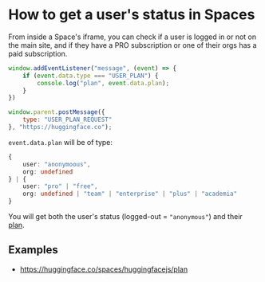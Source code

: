 # How to get a user's status in Spaces

From inside a Space's iframe, you can check if a user is logged in or not on the main site, and if they have a PRO subscription or one of their orgs has a paid subscription.

```js
window.addEventListener("message", (event) => {
    if (event.data.type === "USER_PLAN") {
        console.log("plan", event.data.plan);
    }
})

window.parent.postMessage({
    type: "USER_PLAN_REQUEST"
}, "https://huggingface.co");
```

`event.data.plan` will be of type:

```ts
{
    user: "anonymoous",
    org: undefined
} | {
    user: "pro" | "free",
    org: undefined | "team" | "enterprise" | "plus" | "academia"
}
```

You will get both the user's status (logged-out = `"anonymous"`) and their <a href="https://huggingface.co/pricing">plan</a>.

## Examples

- https://huggingface.co/spaces/huggingfacejs/plan